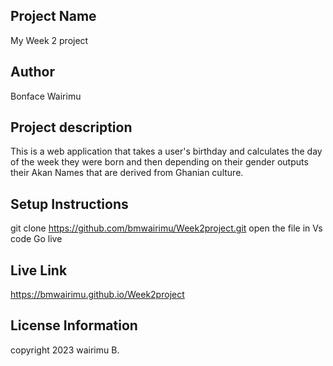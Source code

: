 ## Project Name

My Week 2 project

## Author 

Bonface Wairimu

## Project description

This is a web application that takes a user's birthday and calculates the day of the week they were born and then depending on their gender outputs their Akan Names that are derived from Ghanian culture.

## Setup Instructions

git clone  https://github.com/bmwairimu/Week2project.git
open the file in Vs code
Go live

## Live Link

https://bmwairimu.github.io/Week2project

## License Information

copyright 2023 wairimu B.